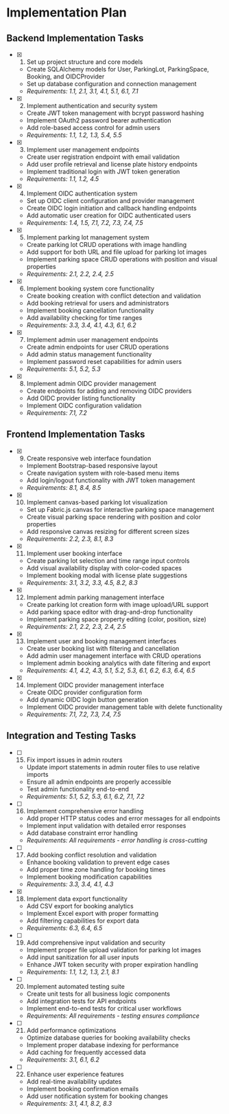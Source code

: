 # Implementation Plan

## Backend Implementation Tasks

- [x] 1. Set up project structure and core models
  - Create SQLAlchemy models for User, ParkingLot, ParkingSpace, Booking, and OIDCProvider
  - Set up database configuration and connection management
  - _Requirements: 1.1, 2.1, 3.1, 4.1, 5.1, 6.1, 7.1_

- [x] 2. Implement authentication and security system
  - Create JWT token management with bcrypt password hashing
  - Implement OAuth2 password bearer authentication
  - Add role-based access control for admin users
  - _Requirements: 1.1, 1.2, 1.3, 5.4, 5.5_

- [x] 3. Implement user management endpoints
  - Create user registration endpoint with email validation
  - Add user profile retrieval and license plate history endpoints
  - Implement traditional login with JWT token generation
  - _Requirements: 1.1, 1.2, 4.5_

- [x] 4. Implement OIDC authentication system
  - Set up OIDC client configuration and provider management
  - Create OIDC login initiation and callback handling endpoints
  - Add automatic user creation for OIDC authenticated users
  - _Requirements: 1.4, 1.5, 7.1, 7.2, 7.3, 7.4, 7.5_

- [x] 5. Implement parking lot management system
  - Create parking lot CRUD operations with image handling
  - Add support for both URL and file upload for parking lot images
  - Implement parking space CRUD operations with position and visual properties
  - _Requirements: 2.1, 2.2, 2.4, 2.5_

- [x] 6. Implement booking system core functionality
  - Create booking creation with conflict detection and validation
  - Add booking retrieval for users and administrators
  - Implement booking cancellation functionality
  - Add availability checking for time ranges
  - _Requirements: 3.3, 3.4, 4.1, 4.3, 6.1, 6.2_

- [x] 7. Implement admin user management endpoints
  - Create admin endpoints for user CRUD operations
  - Add admin status management functionality
  - Implement password reset capabilities for admin users
  - _Requirements: 5.1, 5.2, 5.3_

- [x] 8. Implement admin OIDC provider management
  - Create endpoints for adding and removing OIDC providers
  - Add OIDC provider listing functionality
  - Implement OIDC configuration validation
  - _Requirements: 7.1, 7.2_

## Frontend Implementation Tasks

- [x] 9. Create responsive web interface foundation
  - Implement Bootstrap-based responsive layout
  - Create navigation system with role-based menu items
  - Add login/logout functionality with JWT token management
  - _Requirements: 8.1, 8.4, 8.5_

- [x] 10. Implement canvas-based parking lot visualization
  - Set up Fabric.js canvas for interactive parking space management
  - Create visual parking space rendering with position and color properties
  - Add responsive canvas resizing for different screen sizes
  - _Requirements: 2.2, 2.3, 8.1, 8.3_

- [x] 11. Implement user booking interface
  - Create parking lot selection and time range input controls
  - Add visual availability display with color-coded spaces
  - Implement booking modal with license plate suggestions
  - _Requirements: 3.1, 3.2, 3.3, 4.5, 8.2, 8.3_

- [x] 12. Implement admin parking management interface
  - Create parking lot creation form with image upload/URL support
  - Add parking space editor with drag-and-drop functionality
  - Implement parking space property editing (color, position, size)
  - _Requirements: 2.1, 2.2, 2.3, 2.4, 2.5_

- [x] 13. Implement user and booking management interfaces
  - Create user booking list with filtering and cancellation
  - Add admin user management interface with CRUD operations
  - Implement admin booking analytics with date filtering and export
  - _Requirements: 4.1, 4.2, 4.3, 5.1, 5.2, 5.3, 6.1, 6.2, 6.3, 6.4, 6.5_

- [x] 14. Implement OIDC provider management interface
  - Create OIDC provider configuration form
  - Add dynamic OIDC login button generation
  - Implement OIDC provider management table with delete functionality
  - _Requirements: 7.1, 7.2, 7.3, 7.4, 7.5_

## Integration and Testing Tasks

- [ ] 15. Fix import issues in admin routers
  - Update import statements in admin router files to use relative imports
  - Ensure all admin endpoints are properly accessible
  - Test admin functionality end-to-end
  - _Requirements: 5.1, 5.2, 5.3, 6.1, 6.2, 7.1, 7.2_

- [ ] 16. Implement comprehensive error handling
  - Add proper HTTP status codes and error messages for all endpoints
  - Implement input validation with detailed error responses
  - Add database constraint error handling
  - _Requirements: All requirements - error handling is cross-cutting_

- [ ] 17. Add booking conflict resolution and validation









  - Enhance booking validation to prevent edge cases
  - Add proper time zone handling for booking times
  - Implement booking modification capabilities
  - _Requirements: 3.3, 3.4, 4.1, 4.3_

- [x] 18. Implement data export functionality
  - Add CSV export for booking analytics
  - Implement Excel export with proper formatting
  - Add filtering capabilities for export data
  - _Requirements: 6.3, 6.4, 6.5_

- [ ] 19. Add comprehensive input validation and security
  - Implement proper file upload validation for parking lot images
  - Add input sanitization for all user inputs
  - Enhance JWT token security with proper expiration handling
  - _Requirements: 1.1, 1.2, 1.3, 2.1, 8.1_

- [ ] 20. Implement automated testing suite
  - Create unit tests for all business logic components
  - Add integration tests for API endpoints
  - Implement end-to-end tests for critical user workflows
  - _Requirements: All requirements - testing ensures compliance_

- [ ] 21. Add performance optimizations
  - Optimize database queries for booking availability checks
  - Implement proper database indexing for performance
  - Add caching for frequently accessed data
  - _Requirements: 3.1, 6.1, 6.2_

- [ ] 22. Enhance user experience features
  - Add real-time availability updates
  - Implement booking confirmation emails
  - Add user notification system for booking changes
  - _Requirements: 3.1, 4.1, 8.2, 8.3_